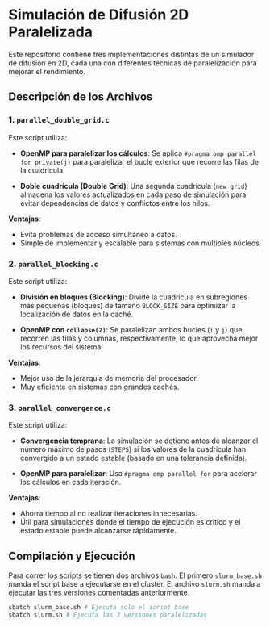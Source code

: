 # Simulación de Difusión 2D Paralelizada

Este repositorio contiene tres implementaciones distintas de un simulador de difusión en 2D, cada una con diferentes técnicas de paralelización para mejorar el rendimiento.

## Descripción de los Archivos

### 1. **`parallel_double_grid.c`**

Este script utiliza:

- **OpenMP para paralelizar los cálculos**:
  Se aplica `#pragma omp parallel for private(j)` para paralelizar el bucle exterior que recorre las filas de la cuadrícula.
  
- **Doble cuadrícula (Double Grid)**:
  Una segunda cuadrícula (`new_grid`) almacena los valores actualizados en cada paso de simulación para evitar dependencias de datos y conflictos entre los hilos.

**Ventajas**:
- Evita problemas de acceso simultáneo a datos.
- Simple de implementar y escalable para sistemas con múltiples núcleos.

### 2. **`parallel_blocking.c`**

Este script utiliza:

- **División en bloques (Blocking)**:
  Divide la cuadrícula en subregiones más pequeñas (bloques) de tamaño `BLOCK_SIZE` para optimizar la localización de datos en la caché.

- **OpenMP con `collapse(2)`**:
  Se paralelizan ambos bucles (`i` y `j`) que recorren las filas y columnas, respectivamente, lo que aprovecha mejor los recursos del sistema.

**Ventajas**:
- Mejor uso de la jerarquía de memoria del procesador.
- Muy eficiente en sistemas con grandes cachés.

### 3. **`parallel_convergence.c`**

Este script utiliza:

- **Convergencia temprana**:
  La simulación se detiene antes de alcanzar el número máximo de pasos (`STEPS`) si los valores de la cuadrícula han convergido a un estado estable (basado en una tolerancia definida).

- **OpenMP para paralelizar**:
  Usa `#pragma omp parallel for` para acelerar los cálculos en cada iteración.

**Ventajas**:
- Ahorra tiempo al no realizar iteraciones innecesarias.
- Útil para simulaciones donde el tiempo de ejecución es crítico y el estado estable puede alcanzarse rápidamente.

## Compilación y Ejecución

Para correr los scripts se tienen dos archivos `bash`. El primero `slurm_base.sh` manda el script base a ejecutarse en el cluster. El archivo `slurm.sh` manda a ejecutar las tres versiones comentadas anteriormente. 

```bash
sbatch slurm_base.sh # Ejecuta solo el script base
sbatch slurm.sh # Ejecuta las 3 versiones paralelizadas





